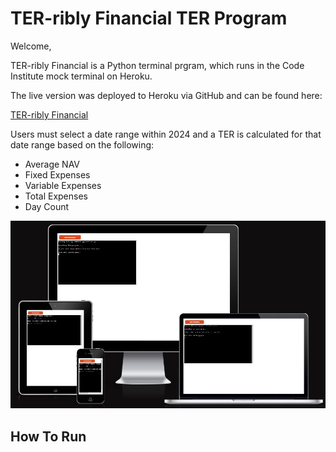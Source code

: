 # TER-ribly Financial TER Program

Welcome,

TER-ribly Financial is a Python terminal prgram, which runs in the Code Institute mock terminal on Heroku.

The live version was deployed to Heroku via GitHub and can be found here:

[TER-ribly Financial](https://ter-ribly-financial-ebc03ebd637e.herokuapp.com/)

Users must select a date range within 2024 and a TER is calculated for that date range based on the following:
<ul>
    <li>Average NAV
    <li>Fixed Expenses
    <li>Variable Expenses
    <li>Total Expenses
    <li>Day Count
</ul>

![AmIResponsive terminal image of TER-ribly Financial responsiveness](readme/Am%20I%20Responsive.JPG)

## How To Run

